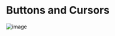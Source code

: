 ﻿# Buttons and Cursors
![image](https://user-images.githubusercontent.com/104745187/217268429-8aa3a423-35ed-4a20-88fc-5f2c835c6174.png)
